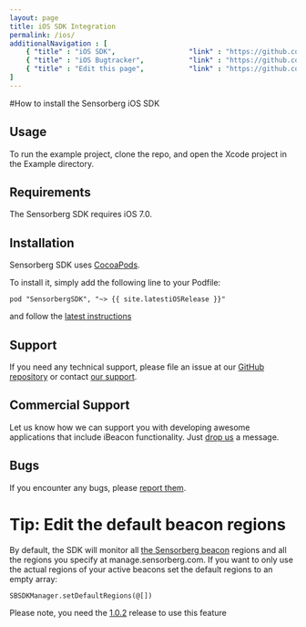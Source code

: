 ```yaml
---
layout: page
title: iOS SDK Integration
permalink: /ios/
additionalNavigation : [     
    { "title" : "iOS SDK",                  "link" : "https://github.com/sensorberg-dev/ios-sdk" },
    { "title" : "iOS Bugtracker",           "link" : "https://github.com/sensorberg-dev/ios-sdk/issues" },
    { "title" : "Edit this page",           "link" : "https://github.com/sensorberg-dev/sensorberg-dev.github.io/edit/master/ios.md" }     
]
---
```


#How to install the Sensorberg iOS SDK
## Usage

To run the example project, clone the repo, and open the Xcode project in the Example directory.

## Requirements

The Sensorberg SDK requires iOS 7.0.

## Installation

Sensorberg SDK uses [CocoaPods](http://cocoapods.org).

To install it, simply add the following line to your Podfile:

    pod "SensorbergSDK", "~> {{ site.latestiOSRelease }}"
                                                                           
and follow the [latest instructions](http://cocoadocs.org/docsets/SensorbergSDK/1.0.6/)

## Support

If you need any technical support, please file an issue at our [GitHub repository](https://github.com/sensorberg-dev/ios-sdk/issues/new) or contact [our support](https://sensorberg.zendesk.com/hc/en-us/requests/new).

## Commercial Support

Let us know how we can support you with developing awesome applications that include iBeacon functionality. Just [drop us](mailto:support@sensorberg.com) a message.

## Bugs

If you encounter any bugs, please [report them](https://github.com/sensorberg-dev/ios-sdk/issues).

<div class="callout callout-info">
    <h1><i class='fa fa-info-circle'/></i>Tip: Edit the default beacon regions</h1>
    <p>By default, the SDK will monitor all <a href="https://sensorberg.zendesk.com/hc/en-us/articles/201635021-How-is-a-Beacon-ID-structured-">the Sensorberg beacon</a> regions and all the regions you specify at manage.sensorberg.com. If you want to only use the actual regions of your active beacons set the default regions to an empty array:<br> 
    <pre><code class="language-text" data-lang="text">SBSDKManager.setDefaultRegions(@[])</code></pre>
    Please note, you need the <a href="http://sensorberg-dev.github.io/ios-sdk/1.0.2/">1.0.2</a> release to use this feature</p>    
</div>
<br/>
<br/>
<br/>
<br/>
<br/>

